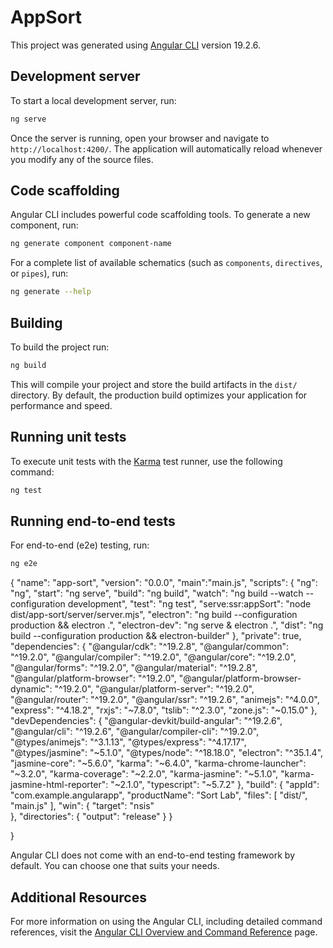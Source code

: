 # AppSort

This project was generated using [Angular CLI](https://github.com/angular/angular-cli) version 19.2.6.

## Development server

To start a local development server, run:

```bash
ng serve
```

Once the server is running, open your browser and navigate to `http://localhost:4200/`. The application will automatically reload whenever you modify any of the source files.

## Code scaffolding

Angular CLI includes powerful code scaffolding tools. To generate a new component, run:

```bash
ng generate component component-name
```

For a complete list of available schematics (such as `components`, `directives`, or `pipes`), run:

```bash
ng generate --help
```

## Building

To build the project run:

```bash
ng build
```

This will compile your project and store the build artifacts in the `dist/` directory. By default, the production build optimizes your application for performance and speed.

## Running unit tests

To execute unit tests with the [Karma](https://karma-runner.github.io) test runner, use the following command:

```bash
ng test
```

## Running end-to-end tests

For end-to-end (e2e) testing, run:

```bash
ng e2e
```

{
  "name": "app-sort",
  "version": "0.0.0",
  "main":"main.js",
  "scripts": {
    "ng": "ng",
    "start": "ng serve",
    "build": "ng build",
    "watch": "ng build --watch --configuration development",
    "test": "ng test",
    "serve:ssr:appSort": "node dist/app-sort/server/server.mjs",
    "electron": "ng build --configuration production && electron .",
  "electron-dev": "ng serve & electron .",
   "dist": "ng build --configuration production && electron-builder"
  },
  "private": true,
  "dependencies": {
    "@angular/cdk": "^19.2.8",
    "@angular/common": "^19.2.0",
    "@angular/compiler": "^19.2.0",
    "@angular/core": "^19.2.0",
    "@angular/forms": "^19.2.0",
    "@angular/material": "^19.2.8",
    "@angular/platform-browser": "^19.2.0",
    "@angular/platform-browser-dynamic": "^19.2.0",
    "@angular/platform-server": "^19.2.0",
    "@angular/router": "^19.2.0",
    "@angular/ssr": "^19.2.6",
    "animejs": "^4.0.0",
    "express": "^4.18.2",
    "rxjs": "~7.8.0",
    "tslib": "^2.3.0",
    "zone.js": "~0.15.0"
  },
  "devDependencies": {
    "@angular-devkit/build-angular": "^19.2.6",
    "@angular/cli": "^19.2.6",
    "@angular/compiler-cli": "^19.2.0",
    "@types/animejs": "^3.1.13",
    "@types/express": "^4.17.17",
    "@types/jasmine": "~5.1.0",
    "@types/node": "^18.18.0",
    "electron": "^35.1.4",
    "jasmine-core": "~5.6.0",
    "karma": "~6.4.0",
    "karma-chrome-launcher": "~3.2.0",
    "karma-coverage": "~2.2.0",
    "karma-jasmine": "~5.1.0",
    "karma-jasmine-html-reporter": "~2.1.0",
    "typescript": "~5.7.2"
  },
  "build": {
  "appId": "com.example.angularapp",
  "productName": "Sort Lab",
  "files": [
    "dist/",
    "main.js"
  ],
  "win": {
    "target": "nsis"  
  },
  "directories": {
    "output": "release"
  }
}

}


Angular CLI does not come with an end-to-end testing framework by default. You can choose one that suits your needs.

## Additional Resources

For more information on using the Angular CLI, including detailed command references, visit the [Angular CLI Overview and Command Reference](https://angular.dev/tools/cli) page.
